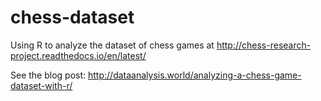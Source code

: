 # chess-dataset
Using R to analyze the dataset of chess games at http://chess-research-project.readthedocs.io/en/latest/

See the blog post: http://dataanalysis.world/analyzing-a-chess-game-dataset-with-r/

